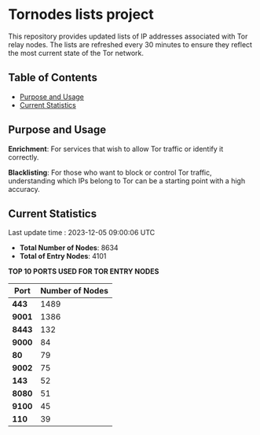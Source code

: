 # Tornodes lists project

This repository provides updated lists of IP addresses associated with Tor relay nodes. The lists are refreshed every 30 minutes to ensure they reflect the most current state of the Tor network.

## Table of Contents

- [Purpose and Usage](#purpose-and-usage)
- [Current Statistics](#current-statistics)


## Purpose and Usage

**Enrichment**: For services that wish to allow Tor traffic or identify it correctly.

**Blacklisting**: For those who want to block or control Tor traffic, understanding which IPs belong to Tor can be a starting point with a high accuracy.

## Current Statistics

Last update time : 2023-12-05 09:00:06 UTC

- **Total Number of Nodes**: 8634
- **Total of Entry Nodes**: 4101

**TOP 10 PORTS USED FOR TOR ENTRY NODES**

| **Port** | **Number of Nodes** |
|------|-----------------|
| **443**   | 1489  |
| **9001**   | 1386  |
| **8443**   | 132  |
| **9000**   | 84  |
| **80**   | 79  |
| **9002**   | 75  |
| **143**   | 52  |
| **8080**   | 51  |
| **9100**   | 45  |
| **110**   | 39  |

